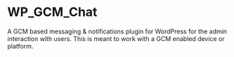 # WP_GCM_Chat
A GCM based messaging &amp; notifications plugin for WordPress for the admin interaction with users. This is meant to work with a GCM enabled device or platform.
